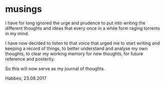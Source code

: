 # musings

I have for long ignored the urge and prudence to put into writing the different thoughts and ideas that every once in
a while form raging torrents in my mind.

I have now decided to listen to that voice that urged me to start writing and keeping a record of things,
to better understand and analyse my own thoughts, to clear my working memory for new thoughts,
for future reference and posterity.

So this will now serve as my journal of thoughts.

Habbes, 23.08.2017
